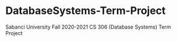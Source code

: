 # DatabaseSystems-Term-Project
Sabanci University Fall 2020-2021 CS 306 (Database Systems) Term Project
